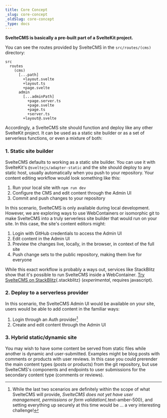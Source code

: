 ```yaml
---
title: Core Concept
_slug: core-concept
_oldSlug: core-concept
_type: docs
---
```

**SvelteCMS is basically a pre-built part of a SvelteKit project.**

You can see the routes provided by SvelteCMS in the `src/routes/(cms)` directory:

```
src
  routes
    (cms)
      [...path]
        +layout.svelte
        +layout.ts
        +page.svelte
      admin
        [...adminPath]
          +page.server.ts
          +page.svelte
          +page.ts
          +server.ts
        +layout@.svelte
```


Accordingly, a SvelteCMS site should function and deploy like any other SvelteKit project. It can be used as a static site builder or as a set of serverless functions, or even a mixture of both:

### 1. Static site builder

SvelteCMS defaults to working as a static site builder. You can use it with SvelteKit's `@sveltejs/adapter-static` and the site should deploy to any static host, usually automatically when you push to your repository. Your content editing workflow would look something like this:

1. Run your local site with `npm run dev`
2. Configure the CMS and edit content through the Admin UI
3. Commit and push changes to your repository

In this scenario, SvelteCMS is only available during local development. However, we are exploring ways to use WebContainers or isomorphic git to make SvelteCMS into a truly serverless site builder that would run on your site. In this case, the site's content editors might:

1. Login with GitHub credentials to access the Admin UI
2. Edit content in the Admin UI
3. Preview the changes live, locally, in the browser, in context of the full site
4. Push change sets to the public repository, making them live for everyone

While this exact workflow is probably a ways out, services like StackBlitz show that it's possible to run SvelteCMS inside a WebContainer. [Try SvelteCMS on StackBlitz](#){.stackblitz} (*experimental*<noscript>, requires javascript</noscript>).

### 2. Deploy to a serverless provider

In this scenario, the SvelteCMS Admin UI would be available on your site, users would be able to add content in the familiar ways:

1. Login through an Auth provider[^1]
2. Create and edit content through the Admin UI

### 3. Hybrid static/dynamic site

You may wish to have some content be served from static files while another is dynamic and user-submitted. Examples might be blog posts with comments or products with user reviews. In this case you could prerender the main content types (posts or products) from the git repository, but use SvelteCMS's components and endpoints to user submissions for the secondary content type (comments or reviews).


[^1]: While the last two scenarios are definitely within the scope of what SvelteCMS will provide, *SvelteCMS does not yet have user management, permissions or form validation*{.text-amber-500}, and setting everything up securely at this time would be ... a very interesting challenge!